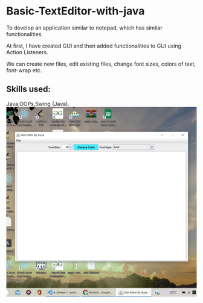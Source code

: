 # Basic-TextEditor-with-java

To develop an application similar to notepad, which has similar functionalities.

At first, I have created GUI and then added functionalities to GUI using Action Listeners.

We can create new files, edit existing files, change font sizes, colors of text, font-wrap etc.

## Skills used:
Java,OOPs,Swing (Java).
![This is an the screenshot taken while running the Java Application](./Screenshot.png)
